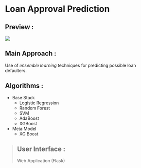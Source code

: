 # Loan Approval Prediction

## Preview :
![](Project_Demo.gif)

## Main Approach :
Use of *ensemble learning* techniques for predicting possible loan defaulters.

## Algorithms :
- Base Stack
    - Logistic Regression
    - Random Forest
    - SVM
    - AdaBoost
    - XGBoost
- Meta Model
    - XG Boost    

> ## User Interface :
>
> Web Application (Flask)
